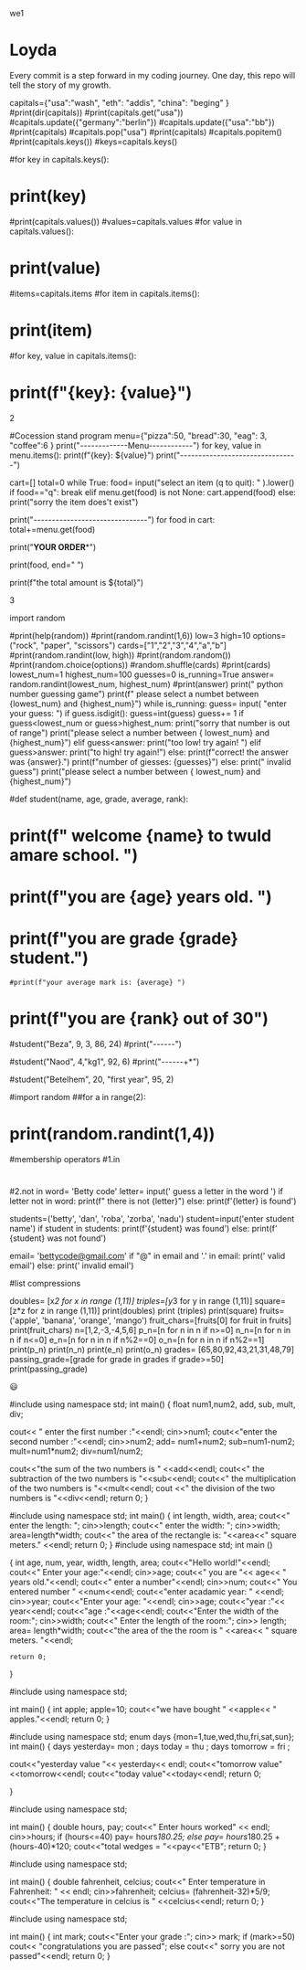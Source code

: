 we1
# Loyda
Every commit is a step forward in my coding journey. One day, this repo will tell the story of my growth.

capitals={"usa":"wash",
                  "eth": "addis",
                  "china": "beging"
                  }
#print(dir(capitals))
#print(capitals.get("usa"))
#capitals.update({"germany":"berlin"})
#capitals.update({"usa":"bb"})
#print(capitals)
#capitals.pop("usa")
#print(capitals)
#capitals.popitem()
#print(capitals.keys())
#keys=capitals.keys()

#for key in capitals.keys():
#	print(key)
#print(capitals.values())
#values=capitals.values
#for value in capitals.values():
#	print(value)
#items=capitals.items
#for item in capitals.items():
#	print(item)
#for key, value in capitals.items():
#	print(f"{key}: {value}")

2




#Cocession stand program
menu={"pizza":50,
              "bread":30,
              "eag": 3,
              "coffee":6
              }
print("-------------Menu------------")
for key, value in menu.items():
	print(f"{key}: ${value}")
print("--------------------------------")

cart=[]
total=0
while True:
	food= input("select an item (q to quit): " ).lower()
	if food=="q":
		break
	elif menu.get(food) is not None:
		cart.append(food)
	else:
		print("sorry the item does't exist")

print("-------*----*----*----*----*----*----")
for food in cart:
	total+=menu.get(food)

print("********YOUR ORDER*********")

print(food, end=" ")

print(f"the total amount is ${total}")

3



import random

#print(help(random))
#print(random.randint(1,6))
low=3
high=10
options=("rock", "paper", "scissors")
cards=["1","2","3","4","a","b"]
#print(random.randint(low, high))
#print(random.random())
#print(random.choice(options))
#random.shuffle(cards)
#print(cards)
lowest_num=1
highest_num=100
guesses=0
is_running=True
answer= random.randint(lowest_num, highest_num)
#print(answer)
print(" python number guessing game")
print(f" please select a numbet between {lowest_num} and {highest_num}")
while is_running:
	guess= input( "enter your guess: ")
	if guess.isdigit():
		guess=int(guess)
		guess+= 1
		if guess<lowest_num or guess>highest_num:
			print("sorry that number is out of range")
			print("please select a number between { lowest_num} and {highest_num}")
		elif guess<answer:
			print("too low! try again! ")
		elif guess>answer:
			print("to high! try again!")
		else:
			print(f"correct! the answer was {answer}.")
			print(f"number of giesses: {guesses}")
	else:
		print(" invalid guess")
		print("please select a number between { lowest_num} and {highest_num}")





#def student(name, age, grade, average, rank):
#	print(f" welcome {name} to twuld amare school. ")
#	print(f"you are {age} years old. ")
#	print(f"you are grade {grade} student.")
	#print(f"your average mark is: {average} ")
#	print(f"you are {rank} out of 30")
#student("Beza", 9, 3, 86, 24)
#print("-*-*-*-*-*-*")

#student("Naod", 4,"kg1", 92, 6)
#print("-*-*-*-*-*-*+*")

#student("Betelhem", 20, "first year", 95, 2)

#import random
##for a in range(2):
#	print(random.randint(1,4))




#membership operators
#1.in
#
#2.not in
word= 'Betty code'
letter= input(' guess a letter in the word   ')
if letter not in word:
	print(f" there is not {letter}")
else:
	print(f'{letter} is  found')


students=('betty', 'dan', 'roba', 'zorba', 'nadu')
student=input('enter student name')
if student in students:
	print(f'{student} was found')
else:
	print(f' {student} was not found')
	
email= 'bettycode@gmail.com'
if "@" in email and '.' in email:
	print(' valid email')
else:
	print(' invalid email')





#list compressions

doubles= [x*2 for x in range (1,11)]
triples=[y*3 for y in range (1,11)]
square=[z*z for z in range (1,11)]
print(doubles)
print (triples)
print(square)
fruits=('apple', 'banana', 'orange',  'mango')
fruit_chars=[fruits[0] for fruit in fruits]
print(fruit_chars)
n=[1,2,-3,-4,5,6]
p_n=[n for n in n if n>=0]
n_n=[n for n in n if n<=0]
e_n=[n for n in n if n%2==0]
o_n=[n for n in n if n%2==1]
print(p_n)
print(n_n)
print(e_n)
print(o_n)
grades= [65,80,92,43,21,31,48,79]
passing_grade=[grade for grade in grades if grade>=50]
print(passing_grade)




😃

#include <iostream>
using namespace std;
int main()
{
float num1,num2, add, sub, mult, div;

cout<< " enter the first number :"<<endl;
cin>>num1;
cout<<"enter the second number :"<<endl;
cin>>num2;
add= num1+num2;
sub=num1-num2;
mult=num1*num2;
div=num1/num2;

cout<<"the sum of the two numbers is " <<add<<endl;
cout<<" the subtraction of the two numbers is "<<sub<<endl;
cout<<" the multiplication of the two numbers is "<<mult<<endl;
cout <<" the division of the two numbers is "<<div<<endl;
return 0;
} 


#include <iostream>
using namespace std;
int main()
{ int length, width, area;
cout<<" enter the length: ";
cin>>length;
cout<<" enter the width: ";
cin>>width;
area=length*width;
cout<<"  the area of the rectangle is: "<<area<<" square meters." <<endl;
return 0;
}
    #include<iostream>
using namespace std;
int main ()

{
    int age, num, year, width, length, area;
    cout<<"Hello world!"<<endl;
    cout<<" Enter your age:"<<endl;
    cin>>age;
    cout<<" you are "<< age<< " years old."<<endl;
    cout<<" enter a number"<<endl;
    cin>>num;
    cout<<" You entered number " <<num<<endl;
    cout<<"enter acadamic year: " <<endl;
    cin>>year;
    cout<<"Enter your age: "<<endl;
    cin>>age;
    cout<<"year :"<< year<<endl;
    cout<<"age :"<<age<<endl;
    cout<<"Enter the width of the room:";
    cin>>width;
    cout<<" Enter the length of the room:";
    cin>> length;
    area= length*width;
    cout<<"the area of the the room is " <<area<< " square meters. "<<endl;


    return 0;
}


#include <iostream>
using namespace std;

int main() {
    int apple;
    apple=10;
    cout<<"we have bought " <<apple<< " apples."<<endl;
    return 0;
    } 


#include<iostream>
using namespace std;
enum days {mon=1,tue,wed,thu,fri,sat,sun};
int main()
{
days yesterday= mon ;
days today = thu ;
days tomorrow = fri ;

cout<<"yesterday value "<< yesterday<< endl;
cout<<"tomorrow value" <<tomorrow<<endl;
cout<<"today value"<<today<<endl;
return 0;
    
}




#include <iostream>
using namespace std;

int main() {
    double hours, pay;
    cout<<" Enter hours worked" << endl;
    cin>>hours;
    if (hours<=40)
    pay= hours*180.25;
    else
    pay= hours*180.25 + (hours-40)*120;
    cout<<"total wedges = "<<pay<<"ETB";
    return 0;
    }

#include <iostream>
using namespace std;

int main() {
    double fahrenheit, celcius;
    cout<<" Enter temperature in Fahrenheit: " << endl;
    cin>>fahrenheit;
    celcius= (fahrenheit-32)*5/9;
    cout<<"The temperature in celcius is " <<celcius<<endl;
    return 0;
    }



#include <iostream>
using namespace std;

int main() {
    int mark;
    cout<<"Enter your grade :";
    cin>> mark;
    if (mark>=50)
    cout<< "congratulations you are passed";
    else
    cout<<" sorry you are not passed"<<endl;
    return 0;
    }